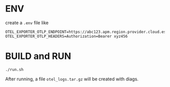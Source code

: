 # ENV

create a `.env` file like
```
OTEL_EXPORTER_OTLP_ENDPOINT=https://abc123.apm.region.provider.cloud.es.io:443
OTEL_EXPORTER_OTLP_HEADERS=Authorization=Bearer xyz456
```

# BUILD and RUN

`./run.sh`

After running, a file `otel_logs.tar.gz` will be created with diags.
